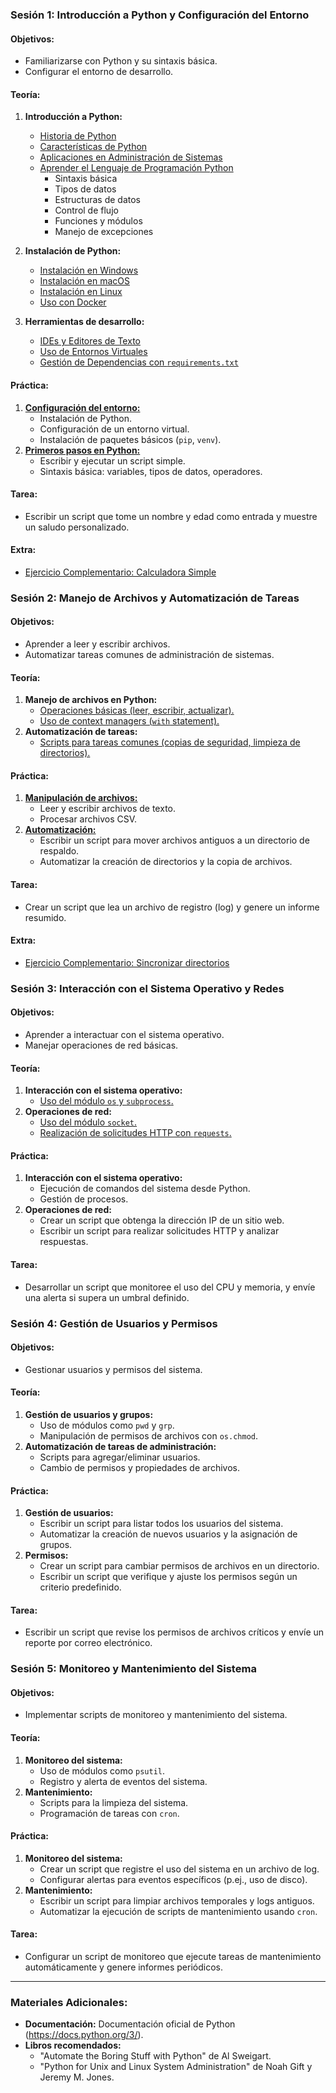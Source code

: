 ### **Sesión 1: Introducción a Python y Configuración del Entorno**
#### **Objetivos:**
- Familiarizarse con Python y su sintaxis básica.
- Configurar el entorno de desarrollo.

#### **Teoría:**
1. **Introducción a Python:**
    - [Historia de Python](introduccion.md#historia-de-python)
    - [Características de Python](introduccion.md#características-de-python)
    - [Aplicaciones en Administración de Sistemas](introduccion.md#aplicaciones-en-administración-de-sistemas)
    - [Aprender el Lenguaje de Programación Python](lenguaje.md#aprender-el-lenguaje-de-programación-python)
        - Sintaxis básica
        - Tipos de datos
        - Estructuras de datos
        - Control de flujo
        - Funciones y módulos
        - Manejo de excepciones


2. **Instalación de Python:**
   - [Instalación en Windows](instalacion.md#instalación-en-windows)
   - [Instalación en macOS](instalacion.md#instalación-en-macos)
   - [Instalación en Linux](instalacion.md#instalación-en-linux)
   - [Uso con Docker](docker.md#uso-con-docker)

3. **Herramientas de desarrollo:**
   - [IDEs y Editores de Texto](herramientas.md#ides-y-editores-de-texto)
   - [Uso de Entornos Virtuales](herramientas.md#uso-de-entornos-virtuales)
   - [Gestión de Dependencias con `requirements.txt`](herramientas.md#gestión-de-dependencias-con-requirementstxt)


#### **Práctica:**
1. **[Configuración del entorno:](PRACTICA.1.1.md)**
   - Instalación de Python.
   - Configuración de un entorno virtual.
   - Instalación de paquetes básicos (`pip`, `venv`).
2. **[Primeros pasos en Python:](PRACTICA.1.2.md)**
   - Escribir y ejecutar un script simple.
   - Sintaxis básica: variables, tipos de datos, operadores.

#### **Tarea:**
- Escribir un script que tome un nombre y edad como entrada y muestre un saludo personalizado.

#### **Extra:**
- [Ejercicio Complementario: Calculadora Simple](EXTRA.1.md)

### **Sesión 2: Manejo de Archivos y Automatización de Tareas**
#### **Objetivos:**
- Aprender a leer y escribir archivos.
- Automatizar tareas comunes de administración de sistemas.

#### **Teoría:**
1. **Manejo de archivos en Python:**
   - [Operaciones básicas (leer, escribir, actualizar).](archivos.operaciones.md)
   - [Uso de context managers (`with` statement).](archivos.context.manager.md)
2. **Automatización de tareas:**
   - [Scripts para tareas comunes (copias de seguridad, limpieza de directorios).](archivos.scripts.md)

#### **Práctica:**
1. **[Manipulación de archivos:](PRACTICA.2.1.md)**
   - Leer y escribir archivos de texto.
   - Procesar archivos CSV.
2. **[Automatización:](PRACTICA.2.2.md)**
   - Escribir un script para mover archivos antiguos a un directorio de respaldo.
   - Automatizar la creación de directorios y la copia de archivos.

#### **Tarea:**
- Crear un script que lea un archivo de registro (log) y genere un informe resumido.

#### **Extra:**
- [Ejercicio Complementario: Sincronizar directorios](EXTRA.2.md)

### **Sesión 3: Interacción con el Sistema Operativo y Redes**
#### **Objetivos:**
- Aprender a interactuar con el sistema operativo.
- Manejar operaciones de red básicas.

#### **Teoría:**
1. **Interacción con el sistema operativo:**
   - [Uso del módulo `os` y `subprocess`.](interacciones.so.md)
2. **Operaciones de red:**
   - [Uso del módulo `socket`.](interacciones.red.socket.md)
   - [Realización de solicitudes HTTP con `requests`.](interacciones.red.http.md)

#### **Práctica:**
1. **Interacción con el sistema operativo:**
   - Ejecución de comandos del sistema desde Python.
   - Gestión de procesos.
2. **Operaciones de red:**
   - Crear un script que obtenga la dirección IP de un sitio web.
   - Escribir un script para realizar solicitudes HTTP y analizar respuestas.

#### **Tarea:**
- Desarrollar un script que monitoree el uso del CPU y memoria, y envíe una alerta si supera un umbral definido.

### **Sesión 4: Gestión de Usuarios y Permisos**
#### **Objetivos:**
- Gestionar usuarios y permisos del sistema.

#### **Teoría:**
1. **Gestión de usuarios y grupos:**
   - Uso de módulos como `pwd` y `grp`.
   - Manipulación de permisos de archivos con `os.chmod`.
2. **Automatización de tareas de administración:**
   - Scripts para agregar/eliminar usuarios.
   - Cambio de permisos y propiedades de archivos.

#### **Práctica:**
1. **Gestión de usuarios:**
   - Escribir un script para listar todos los usuarios del sistema.
   - Automatizar la creación de nuevos usuarios y la asignación de grupos.
2. **Permisos:**
   - Crear un script para cambiar permisos de archivos en un directorio.
   - Escribir un script que verifique y ajuste los permisos según un criterio predefinido.

#### **Tarea:**
- Escribir un script que revise los permisos de archivos críticos y envíe un reporte por correo electrónico.

### **Sesión 5: Monitoreo y Mantenimiento del Sistema**
#### **Objetivos:**
- Implementar scripts de monitoreo y mantenimiento del sistema.

#### **Teoría:**
1. **Monitoreo del sistema:**
   - Uso de módulos como `psutil`.
   - Registro y alerta de eventos del sistema.
2. **Mantenimiento:**
   - Scripts para la limpieza del sistema.
   - Programación de tareas con `cron`.

#### **Práctica:**
1. **Monitoreo del sistema:**
   - Crear un script que registre el uso del sistema en un archivo de log.
   - Configurar alertas para eventos específicos (p.ej., uso de disco).
2. **Mantenimiento:**
   - Escribir un script para limpiar archivos temporales y logs antiguos.
   - Automatizar la ejecución de scripts de mantenimiento usando `cron`.

#### **Tarea:**
- Configurar un script de monitoreo que ejecute tareas de mantenimiento automáticamente y genere informes periódicos.

---

### **Materiales Adicionales:**
- **Documentación:** Documentación oficial de Python (https://docs.python.org/3/).
- **Libros recomendados:**
  - "Automate the Boring Stuff with Python" de Al Sweigart.
  - "Python for Unix and Linux System Administration" de Noah Gift y Jeremy M. Jones.
